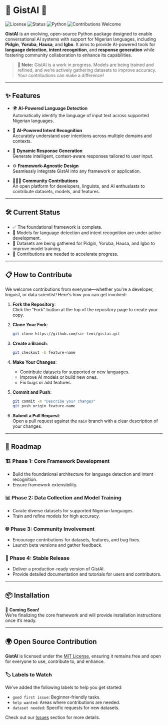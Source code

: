 # 🌟 **GistAI** 🌟

![License](https://img.shields.io/badge/license-MIT-blue.svg)
![Status](https://img.shields.io/badge/status-in%20progress-yellow.svg)
![Python](https://img.shields.io/badge/python-3.12%2B-blue.svg)
![Contributions Welcome](https://img.shields.io/badge/contributions-welcome-brightgreen.svg)

**GistAI** is an evolving, open-source Python package designed to enable conversational AI systems with support for Nigerian languages, including **Pidgin**, **Yoruba**, **Hausa**, and **Igbo**. It aims to provide AI-powered tools for **language detection**, **intent recognition**, and **response generation** while fostering community collaboration to enhance its capabilities.

> **🔧 Note:** GistAI is a work in progress. Models are being trained and refined, and we’re actively gathering datasets to improve accuracy. Your contributions can make a difference!

---

## ✨ **Features**

-   🌍 **AI-Powered Language Detection**  
    Automatically identify the language of input text across supported Nigerian languages.

-   🎯 **AI-Powered Intent Recognition**  
    Accurately understand user intentions across multiple domains and contexts.

-   🤖 **Dynamic Response Generation**  
    Generate intelligent, context-aware responses tailored to user input.

-   ⚙️ **Framework-Agnostic Design**  
    Seamlessly integrate GistAI into any framework or application.

-   🧑‍🤝‍🧑 **Community Contributions**  
    An open platform for developers, linguists, and AI enthusiasts to contribute datasets, models, and features.

---

## 🛠️ **Current Status**

-   ✅ The foundational framework is complete.
-   🚀 Models for language detection and intent recognition are under active development.
-   📂 Datasets are being gathered for Pidgin, Yoruba, Hausa, and Igbo to improve model training.
-   🤝 Contributions are needed to accelerate progress.

---

## 📋 **How to Contribute**

We welcome contributions from everyone—whether you're a developer, linguist, or data scientist! Here's how you can get involved:

1. **Fork the Repository**:  
   Click the "Fork" button at the top of the repository page to create your copy.

2. **Clone Your Fork**:

    ```bash
    git clone https://github.com/sir-temi/gistai.git
    ```

3. **Create a Branch**:

    ```bash
    git checkout -b feature-name
    ```

4. **Make Your Changes**:

    - Contribute datasets for supported or new languages.
    - Improve AI models or build new ones.
    - Fix bugs or add features.

5. **Commit and Push**:

    ```bash
    git commit -m "Describe your changes"
    git push origin feature-name
    ```

6. **Submit a Pull Request**:  
   Open a pull request against the `main` branch with a clear description of your changes.

---

## 🎯 **Roadmap**

### 🏗️ **Phase 1: Core Framework Development**

-   Build the foundational architecture for language detection and intent recognition.
-   Ensure framework extensibility.

### 📊 **Phase 2: Data Collection and Model Training**

-   Curate diverse datasets for supported Nigerian languages.
-   Train and refine models for high accuracy.

### 🌐 **Phase 3: Community Involvement**

-   Encourage contributions for datasets, features, and bug fixes.
-   Launch beta versions and gather feedback.

### 🎉 **Phase 4: Stable Release**

-   Deliver a production-ready version of GistAI.
-   Provide detailed documentation and tutorials for users and contributors.

---

## 📦 **Installation**

🚧 **Coming Soon!**  
We’re finalizing the core framework and will provide installation instructions once it’s ready.

---

## 🌍 **Open Source Contribution**

**GistAI** is licensed under the [MIT License](https://opensource.org/licenses/MIT), ensuring it remains free and open for everyone to use, contribute to, and enhance.

### 🏷️ **Labels to Watch**

We’ve added the following labels to help you get started:

-   `good first issue`: Beginner-friendly tasks.
-   `help wanted`: Areas where contributions are needed.
-   `dataset needed`: Specific requests for new datasets.

Check out our [Issues](https://github.com/sir-temi/gistai/issues) section for more details.
